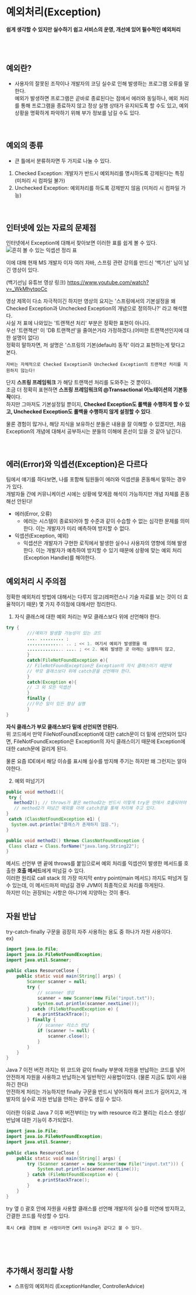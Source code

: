 # 예외처리(Exception)
**쉽게 생각할 수 있지만 실수하기 쉽고 서비스의 운영, 개선에 있어 필수적인 예외처리**  
<br/>
<br/>
<br/>

## 예외란?
- 사용자의 잘못된 조작이나 개발자의 코딩 실수로 인해 발생하는 프로그램 오류를 말한다.  
예외가 발생하면 프로그램은 곧바로 종료된다는 점에서 에러와 동일하나, 예외 처리를 통해 프로그램을 종료하지 않고 정상 실행 상태가 유지되도록 할 수도 있고, 예외 상황을 명확하게 파악하기 위해 부가 정보를 남길 수도 있다.
  <br/>
  <br/>
  <br/>
## 예외의 종류
- 큰 틀에서 분류하자면 두 가지로 나눌 수 있다.

1. Checked Exception: 개발자가 반드시 예외처리를 명시하도록 강제된다는 특징 (미처리 시 컴파일 불가)
2. Unchecked Exception: 예외처리를 하도록 강제받지 않음 (미처리 시 컴파일 가능)
   <br/>
   <br/>
   <br/>
## 인터넷에 있는 자료의 문제점
인터넷에서 Exception에 대해서 찾아보면 이러한 표를 쉽게 볼 수 있다.  
![흔히 볼 수 있는 익셉션 정리 표](../resource/checkedanduncheked.png)

이에 대해 현재 MS 개발자 이자 여러 자바, 스프링 관련 강의를 만드신 '백기선' 님이 남긴 영상이 있다.  

(백기선님 유튜브 영상 링크) https://www.youtube.com/watch?v=_WkMhytqoCc  

영상 제목이 다소 자극적이긴 하지만 영상의 요지는 '스프링에서의 기본설정을 왜 Checked Exception과 Unchecked Exception의 개념으로 정의하나?' 라고 해석했다.  
사실 저 표에 나와있는 '트랜잭션 처리' 부분은 정확한 표현이 아니다.  
우선 '트랜잭션' 이 'DB 트랜잭션'을 줄여쓴거라 가정하겠다.(어떠한 트랜잭션인지에 대한 설명이 없다)  
정확히 말하자면, 저 설명은 '스프링의 기본(default) 동작' 이라고 표현하는게 맞다고 본다.  
```
자바는 자체적으로 Checked Exception과 Unchecked Exception의 트랜잭션 처리를 지원하지 않는다!  
```
단지 **스프링 프레임워크** 가 해당 트랜잭션 처리를 도와주는 것 뿐이다.  
조금 더 정확히 표현하면 **스프링 프레임워크의 @Transactional 어노테이션의 기본동작**이다.  
하지만 그마저도 기본설정일 뿐이지, **Checked Exception도 롤백을 수행하게 할 수 있고, Unchecked Exception도 롤백을 수행하지 않게 설정할 수 있다**.  
  
물론 경험이 많거나, 해당 지식을 보유하신 분들은 내용을 잘 이해할 수 있겠지만, 처음 Exception의 개념에 대해서 공부하시는 분들의 이해에 혼선이 있을 것 같아 남긴다.
<br>
<br>
<br>
## 에러(Error)와 익셉션(Exception)은 다르다
팀에서 얘기를 하다보면, 나를 포함해 팀원들이 에러와 익셉션을 혼동해서 말하는 경우가 있다.  
개발자들 간에 커뮤니케이션 시에는 상황에 맞게끔 해석이 가능하지만 개념 자체를 혼동해선 안된다!

- 에러(Error, 오류)
    - 에러는 시스템이 종료되어야 할 수준과 같이 수습할 수 없는 심각한 문제를 의미한다. 이는 개발자가 미리 예측하여 방지할 수 없다.
- 익셉션(Exception, 예외)
    - 익셉션은 개발자가 구현한 로직에서 발생한 실수나 사용자의 영향에 의해 발생한다. 이는 개발자가 예측하여 방지할 수 있기 때문에 상황에 맞는 예외 처리(Exception Handle)를 해야한다.
#
## 예외처리 시 주의점
정확한 예외처리 방법에 대해서는 다루지 않고(레퍼런스나 기술 자료를 보는 것이 더 효율적이기 때문) 몇 가지 주의점에 대해서만 정리한다.

1. 자식 클래스에 대한 예외 처리는 부모 클래스보다 위에 선언해야 한다.
```java
try {
        ///예외가 발생할 가능성이 있는 코드
        .... ......... ;
        .............. .. ; << 1. 여기서 예외가 발생했을 때
        .............. .... ; << 2. 예외 발생한 곳 아래는 실행하지 않고,
        }
        catch(FileNotFoundException e){
        // FileNotFoundException은 Exception의 자식 클래스이기 때문에
        // 부모 클래스보다 위에 catch문을 선언해야 한다.
        }
        catch(Exception e){
        // 그 외 모든 익셉션
        }
        finally {
        ///무슨 일이 있든 항상 실행
        }
}
```
**자식 클래스가 부모 클래스보다 밑에 선언되면 안된다.**  
위 코드에서 만약 FileNotFoundException에 대한 catch문이 더 밑에 선언되어 있다면, FileNotFoundException은 Exception의 자식 클래스이기 때문에 Exception에 대한 catch문에 걸리게 된다.  

물론 요즘 IDE에서 해당 이슈를 표시해 실수를 방지해 주기는 하지만 왜 그런지는 알아야한다.

2. 예외 떠넘기기  
```java
public void method1(){
 try {
   method2(); // throws가 붙은 method2는 반드시 이렇게 try문 안에서 호출되어야 함.
   // method2가 떠넘긴 예외를 아래 catch문을 통해 처리해 주고 있다.
}
 catch (ClassNotFoundException e1) {
  System.out.println("클래스가 존재하지 않음.");
}

public void method2() throws ClassNotFoundException {
 Class clazz = Class.forName("java.lang.String22");
}
```
메서드 선언부 맨 끝에 throws를 붙임으로써 예외 처리를 익셉션이 발생한 메서드를 호출한 **호출 메서드**에게 떠넘길 수 있다.  
이러한 원리로 call stack 의 가장 마지막 entry point(main 메서드) 까지도 떠넘겨 질 수 있는데, 이 메서드마저 떠넘길 경우 JVM이 최종적으로 처리를 하게된다.  
하지만 이는 권장되는 사항은 아니기에 지양하는 것이 좋다.
#
## 자원 반납
try-catch-finally 구문을 굉장히 자주 사용하는 용도 중 하나가 자원 사용이다.  
ex)
```java
import java.io.File;
import java.io.FileNotFoundException;
import java.util.Scanner;
 
public class ResourceClose {
    public static void main(String[] args) {
        Scanner scanner = null;
        try {
            // scanner 생성
            scanner = new Scanner(new File("input.txt"));
            System.out.println(scanner.nextLine());
        } catch (FileNotFoundException e) {
            e.printStackTrace();
        } finally {
            // scanner 리소스 반납
            if (scanner != null) {
                scanner.close();
            }
        }
    }
}
```
Java 7 이전 버전 까지는 위 코드와 같이 finally 부분에 자원을 반납하는 코드를 넣어 안전하게 자원을 사용하고 반납하는게 일반적인 사용법이었다. (물론 지금도 많이 사용하긴 한다)  
안전하게 처리는 가능하지만 finally 구문을 반드시 넣어줘야 해서 코드가 길어지고, 개발자의 실수로 자원 반납을 안하는 경우도 생길 수 있다.  
<br />
이러한 이유로 Java 7 이후 버전부터는 try with resource 라고 불리는 리소스 생성/반납에 대한 기능이 추가되었다.  
```java
import java.io.File;
import java.io.FileNotFoundException;
import java.util.Scanner;
 
public class ResourceClose {
    public static void main(String[] args) {
        try (Scanner scanner = new Scanner(new File("input.txt"))) {
            System.out.println(scanner.nextLine());
        } catch (FileNotFoundException e) {
            e.printStackTrace();
        }
    }
}
```

try 옆 () 괄호 안에 자원을 사용할 클래스를 선언해 개발자의 실수를 미연에 방지하고, 간결한 코드를 작성할 수 있다.  

```
혹시 C#을 경험해 본 사람이라면 C#의 Using과 같다고 볼 수 있다.
```
<br/>
<br/>
<br/>

## 추가해서 정리할 사항
- 스프링의 예외처리 (ExceptionHandler, ControllerAdvice)